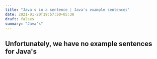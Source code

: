 ```yaml
---
title: "Java's in a sentence | Java's example sentences"
date: 2021-01-20T19:57:50+05:30
draft: falses
summary: "Java's"
---
```

## Unfortunately, we have no example sentences for Java's                 
